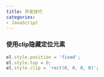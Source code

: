 ```yaml
---
title: 开发技巧
categories: 
- JavaScript
---
```


### 使用clip隐藏定位元素

```js
el.style.position = 'fixed';
el.style.top = 0;
el.style.clip = 'rect(0, 0, 0, 0)';
```
